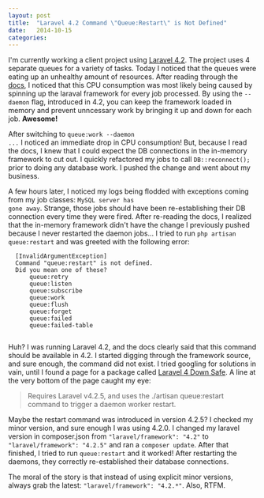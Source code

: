 ```yaml
---
layout: post
title:  "Laravel 4.2 Command \"Queue:Restart\" is Not Defined"
date:   2014-10-15
categories:
---
```


I'm currently working a client project using [Laravel 4.2](http://laravel.com/docs/4.2/). The project uses 4 separate queues for a variety of tasks. Today I noticed that the queues were eating up an unhealthy amount of resources. After reading through the [docs](http://laravel.com/docs/4.2/queues), I noticed that this CPU consumption was most likely being caused by spinning up the laraval framework for every job processed. By using the <code class="language-*">--daemon</code> flag, introduced in 4.2, you can keep the framework loaded in memory and prevent unncessary work by bringing it up and down for each job. **Awesome!**

After switching to <code class="language-*">queue:work --daemon ...</code> I noticed an immediate drop in CPU consumption! But, because I read the docs, I knew that I could expect the DB connections in the in-memory framework to cut out. I quickly refactored my jobs to call <code class="language-*">DB::reconnect();</code> prior to doing any database work. I pushed the change and went about my business.

A few hours later, I noticed my logs being flodded with exceptions coming from my job classes: <code class="language-*">MySQL server has gone away</code>. Strange, those jobs should have been re-establishing their DB connection every time they were fired. After re-reading the docs, I realized that the in-memory framework didn't have the change I previously pushed because I never restarted the daemon jobs... I tried to run <code class="language-*">php artisan queue:restart</code> and was greeted with the following error:

<pre class="language-*"><code class="language-*">  [InvalidArgumentException]               
  Command "queue:restart" is not defined.  
  Did you mean one of these?               
      queue:retry                          
      queue:listen                         
      queue:subscribe                      
      queue:work                           
      queue:flush                          
      queue:forget                         
      queue:failed                         
      queue:failed-table                   
                                           </code></pre>

Huh? I was running Laravel 4.2, and the docs clearly said that this command should be available in 4.2. I started digging through the framework source, and sure enough, the command did not exist. I tried googling for solutions in vain, until I found a page for a package called [Laravel 4 Down Safe](http://packalyst.com/packages/package/valorin/l4-down-safe). A line at the very bottom of the page caught my eye:

> Requires Laravel v4.2.5, and uses the ./artisan queue:restart command to trigger a daemon worker restart.

Maybe the restart command was introduced in version 4.2.5? I checked my minor version, and sure enough I was using 4.2.0. I changed my laravel version in composer.json from <code class="language-*">"laravel/framework": "4.2"</code> to <code class="language-*">"laravel/framework": "4.2.5"</code> and ran a <code class="language-*">composer update</code>. After that finished, I tried to run <code class="language-*">queue:restart</code> and it worked! After restarting the daemons, they correctly re-established their database connections.

The moral of the story is that instead of using explicit minor versions, always grab the latest: <code class="language-*">"laravel/framework": "4.2.*"</code>. Also, RTFM.
